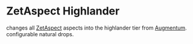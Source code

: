 # ZetAspect Highlander
changes all [ZetAspect](https://thunderstore.io/package/William758/ZetAspects/) aspects into the highlander tier from [Augmentum](https://thunderstore.io/package/TeamAugmentum/Augmentum/). configurable natural drops.